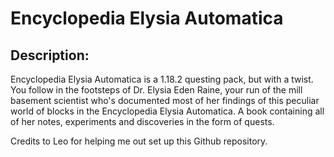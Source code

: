 # Encyclopedia Elysia Automatica

## Description: 
Encyclopedia Elysia Automatica is a 1.18.2 questing pack, but with a twist. You follow in the footsteps of Dr. Elysia Eden Raine, your run of the mill basement scientist who's documented most of her findings of this peculiar world of blocks in the Encyclopedia Elysia Automatica. A book containing all of her notes, experiments and discoveries in the form of quests.

Credits to Leo for helping me out set up this Github repository.
